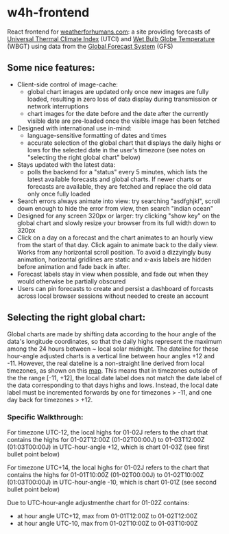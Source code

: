 # w4h-frontend
React frontend for [weatherforhumans.com](https://www.weatherforhumans.com): a site providing forecasts of [Universal Thermal Climate Index](https://utci.lobelia.earth/what-is-utci) (UTCI) and [Wet Bulb Globe Temperature](https://www.weather.gov/news/211009-WBGT) (WBGT) using data from the [Global Forecast System](https://www.ncei.noaa.gov/products/weather-climate-models/global-forecast) (GFS)

## Some nice features:
- Client-side control of image-cache: 
	 - global chart images are updated only once new images are fully loaded, resulting in zero loss of data display during transmission or network interruptions
	 - chart images for the date before and the date after the currently visible date are pre-loaded once the visible image has been fetched
- Designed with international use in-mind:
	- language-sensitive formatting of dates and times
	- accurate selection of the global chart that displays the daily highs or lows for the selected date in the user's timezone (see notes on "selecting the right global chart" below)
- Stays updated with the latest data:
	- polls the backend for a "status" every 5 minutes, which lists the latest available forecasts and global charts. If newer charts or forecasts are available, they are fetched and replace the old data only once fully loaded
 - Search errors always animate into view: try searching "asdfghjkl", scroll down enough to hide the error from view, then search "indian ocean"
 - Designed for any screen 320px or larger: try clicking "show key" on the global chart and slowly resize your browser from its full width down to 320px
 - Click on a day on a forecast and the chart animates to an hourly view from the start of that day. Click again to animate back to the daily view. Works from any horizontal scroll position. To avoid a dizzyingly busy animation, horizontal gridlines are static and x-axis labels are hidden before animation and fade back in after.
 - Forecast labels stay in view when possible, and fade out when they would otherwise be partially obscured
 - Users can pin forecasts to create and persist a dashboard of forcasts across local browser sessions without needed to create an account

## Selecting the right global chart:
Global charts are made by shifting data according to the hour angle of the data's longitude coordinates, so that the daily highs represent the maximum among the 24 hours between ~ local solar midnight. The dateline for these hour-angle adjusted charts is a vertical line  between hour angles +12 and -11. However, the real dateline is a non-straight line derived from local timezones, as shown on this [map](https://earthsky.org/upl/2016/02/Standard_World_Time_Zones.png). This means that in timezones outside of the the range \[-11, +12\], the local date label does not match the date label of the data corresponding to that days highs and lows. Instead, the local date label must be incremented forwards by one for timezones > -11, and one day back for timezones > +12.

### Specific Walkthrough:
For timezone UTC-12, the local highs for 01-02J refers to the chart that contains the highs for 01-02T12:00Z (01-02T00:00J) to 01-03T12:00Z (01:03T00:00J) in UTC-hour-angle +12, which is chart 01-03Z (see first bullet point below)

For timezone UTC+14, the local highs for 01-02J refers to the chart that contains the highs for 01-01T10:00Z (01-02T00:00J) to 01-02T10:00Z (01:03T00:00J)  in UTC-hour-angle -10, which is chart 01-01Z (see second bullet point below)

Due to UTC-hour-angle adjustmenthe chart for 01-02Z contains:
- at hour angle UTC+12, max from 01-01T12:00Z to 01-02T12:00Z
- at hour angle UTC-10, max from 01-02T10:00Z to 01-03T10:00Z
